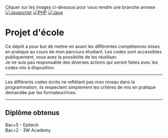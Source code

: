 Cliquer sur les images ci-dessous pour vous rendre une branche annexe <br />
[![Javascript](https://img.shields.io/badge/JavaScript-323330?style=for-the-badge&logo=javascript&logoColor=F7DF1E)](https://github.com/ValentinRgt/school-projects/tree/javascript)
[![PHP](https://img.shields.io/badge/PHP-777BB4?style=for-the-badge&logo=php&logoColor=white)](https://github.com/ValentinRgt/school-projects/tree/php)
[![Java](https://img.shields.io/badge/Java-ED8B00?style=for-the-badge&logo=openjdk&logoColor=white)](https://github.com/ValentinRgt/school-projects/tree/java)

Projet d'école
=======

Ce dépôt a pour but de mettre en avant les différentes compétences mises en pratique au cours de mon parcours étudiant.
Les codes sont accessibles publiquement, vous avez la possibilité de les réutiliser.<br>
Je ne suis pas responsable des diverses actions qui seront faites avec les codes mis à disposition.<br>

---

Les différents codes écrits ne reflétant pas mon niveau dans la programmation, ils respectent simplement les critères de mis en pratique demandée par les formateur/rices.

---

## Diplôme obtenus

Bac+5 - Epitech<br>
Bac+2 - 3W Academy
